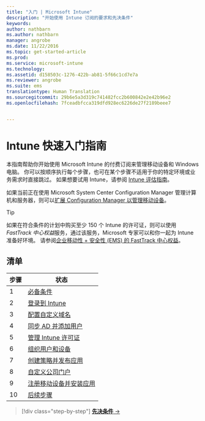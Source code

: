 ```yaml
---
title: "入门 | Microsoft Intune"
description: "开始使用 Intune 订阅的要求和先决条件"
keywords: 
author: nathbarn
ms.author: nathbarn
manager: angrobe
ms.date: 11/22/2016
ms.topic: get-started-article
ms.prod: 
ms.service: microsoft-intune
ms.technology: 
ms.assetid: d158503c-1276-422b-ab81-5f66c1cd7e7a
ms.reviewer: angrobe
ms.suite: ems
translationtype: Human Translation
ms.sourcegitcommit: 29b6e5a3d319c741482fcc2b600842e2e42b96e2
ms.openlocfilehash: 7fceadbfcca319dfd928ec6226de27f2189beee7


---
```



# <a name="intune-quick-start-guide"></a>Intune 快速入门指南
本指南帮助你开始使用 Microsoft Intune 的付费订阅来管理移动设备和 Windows 电脑。 你可以按顺序执行每个步骤，也可在某个步骤不适用于你的特定环境或业务需求时直接跳过。 如果想要试用 Intune，请参阅 [Intune 评估指南](/intune/understand-explore/get-started-with-a-30-day-trial-of-microsoft-intune)。  

如果当前正在使用 Microsoft System Center Configuration Manager 管理计算机和服务器，则可以[扩展 Configuration Manager 以管理移动设备](https://docs.microsoft.com/sccm/mdm/understand/choose-between-standalone-intune-and-hybrid-mobile-device-management)。

>[!TIP]
>如果在符合条件的计划中购买至少 150 个 Intune 的许可证，则可以使用 *FastTrack 中心权益*服务，通过该服务，Microsoft 专家可以和你一起为 Intune 准备好环境。 请参阅[企业移动性 + 安全性 (EMS) 的 FastTrack 中心权益](https://docs.microsoft.com/enterprise-mobility-security/Solutions/enterprise-mobility-fasttrack-program)。

## <a name="checklist"></a>清单

| 步骤 | 状态  |
| ------------- |-------------|
| 1  | [必备条件](what-to-know-before-you-start-microsoft-intune.md) |
| 2 |  [登录到 Intune](start-with-a-paid-subscription-to-microsoft-intune-step-1.md)     |  
| 3 | [配置自定义域名](start-with-a-paid-subscription-to-microsoft-intune-step-2.md)  |
| 4 | [同步 AD 并添加用户](start-with-a-paid-subscription-to-microsoft-intune-step-3.md)  |
| 5 | [管理 Intune 许可证](start-with-a-paid-subscription-to-microsoft-intune-step-4.md) |
| 6 | [组织用户和设备](start-with-a-paid-subscription-to-microsoft-intune-step-5.md) |
| 7 | [创建策略并发布应用](start-with-a-paid-subscription-to-microsoft-intune-step-6.md) |
| 8 | [自定义公司门户](start-with-a-paid-subscription-to-microsoft-intune-step-7.md) |
| 9 | [注册移动设备并安装应用](start-with-a-paid-subscription-to-microsoft-intune-step-8.md) |
|10 | [后续步骤](post-configuration-tasks.md) |


>[!div class="step-by-step"]
[**先决条件** &rarr;](what-to-know-before-you-start-microsoft-intune.md)



<!--HONumber=Nov16_HO4-->


